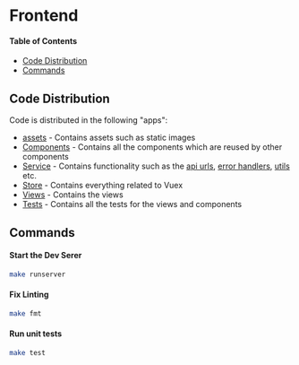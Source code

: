 # Frontend


#### Table of Contents
- [Code Distribution](#code-distribution)
- [Commands](#commands)

## Code Distribution
Code is distributed in the following "apps":
 - [assets](src/assets) - Contains assets such as static images
 - [Components](src/components) - Contains all the components which are reused by other components
 - [Service](src/service) - Contains functionality such as the [api urls](src/service/api.js), [error handlers](src/service/errors.js), [utils](src/service/utils.js) etc.
 - [Store](src/store) - Contains everything related to Vuex 
 - [Views](src/views) - Contains the views
 - [Tests](tests) - Contains all the tests for the views and components


## Commands

####  Start the Dev Serer
```bash
make runserver
```

#### Fix Linting
```bash
make fmt
```

#### Run unit tests
```bash
make test
```
